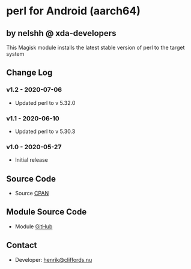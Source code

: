 # perl for Android (aarch64)

## by nelshh @ xda-developers

This Magisk module installs the latest stable version of perl to the target system

## Change Log

### v1.2 - 2020-07-06
* Updated perl to v 5.32.0

### v1.1 - 2020-06-10
* Updated perl to v 5.30.3

### v1.0 - 2020-05-27
* Initial release

## Source Code
* Source [CPAN](http://www.cpan.org/src/5.0)

## Module Source Code
* Module [GitHub](https://github.com/henriknelson/perl-magisk-module)

## Contact
* Developer: [henrik@cliffords.nu](mailto:henrik@cliffords.nu)
